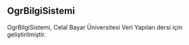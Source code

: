 ## OgrBilgiSistemi
OgrBilgiSistemi, Celal Bayar Üniversitesi Veri Yapıları dersi için geliştirilmiştir.
